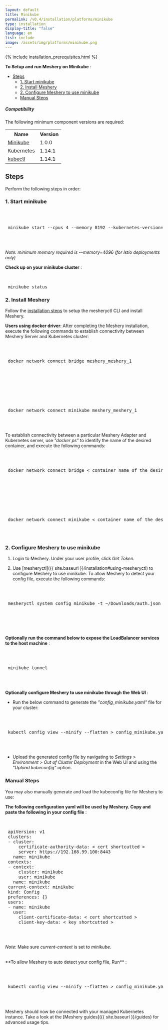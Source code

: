 ```yaml
---
layout: default
title: Minikube
permalink: /v0.4/installation/platforms/minikube
type: installation
display-title: "false"
language: en
list: include
image: /assets/img/platforms/minikube.png
---
```


{% include installation_prerequisites.html %}

**To Setup and run Meshery on Minikube** :

- [Steps](#steps)
  - [1. Start minikube](#1-start-minikube)
  - [2. Install Meshery](#2-install-meshery)
  - [2. Configure Meshery to use minikube](#2-configure-meshery-to-use-minikube)
  - [Manual Steps](#manual-steps)

##### Compatibility
The following minimum component versions are required:

<table id="compatibility-table">
  <tr>
    <th id="model">Name</th>
    <th id="model">Version</th>
  </tr>
  <tr>
    <td><a href="https://kubernetes.io/docs/tasks/tools/install-minikube/">Minikube</a></td>
    <td>1.0.0 </td>
  </tr>
  <tr>
    <td><a href="https://istio.io/docs/setup/kubernetes/prepare/platform-setup/minikube/">Kubernetes</a></td>
    <td>1.14.1</td>
  </tr>
  <tr>
    <td><a href="https://kubernetes.io/docs/tasks/tools/install-kubectl/">kubectl</a></td>
    <td>1.14.1</td>
  </tr>
</table>

## Steps
Perform the following steps in order:

### 1. Start minikube

 <pre class="codeblock-pre"><div class="codeblock">
 <div class="clipboardjs">
 minikube start --cpus 4 --memory 8192 --kubernetes-version=v1.14.1
 </div></div>
 </pre>

*Note: minimum memory required is --memory=4096 (for Istio deployments only)*

**Check up on your minikube cluster** :

<pre class="codeblock-pre"><div class="codeblock">
 <div class="clipboardjs"> minikube status </div></div></pre>

### 2. Install Meshery

Follow the [installation steps](/installation/quick-start) to setup the mesheryctl CLI and install Meshery.

**Users using docker driver**:
After completing the Meshery installation, execute the following commands to establish connectivity between Meshery Server and Kubernetes cluster:

 <pre class="codeblock-pre"><div class="codeblock">
 <div class="clipboardjs">
 docker network connect bridge meshery_meshery_1
 </div></div>
 </pre>

<br/>

<pre class="codeblock-pre"><div class="codeblock">
 <div class="clipboardjs">
 docker network connect minikube meshery_meshery_1
 </div></div>
 </pre>

To establish connectivity between a particular Meshery Adapter and Kubernetes server, use *"docker ps"* to identify the name of the desired container, and execute the following commands:

<pre class="codeblock-pre"><div class="codeblock">
 <div class="clipboardjs">
 docker network connect bridge &#60; container name of the desired adapter &#62;
 </div></div>
 </pre>

<br/>

 <pre class="codeblock-pre"><div class="codeblock">
 <div class="clipboardjs">
 docker network connect minikube &#60; container name of the desired adapter &#62;
 </div></div>
 </pre>

### 2. Configure Meshery to use minikube

1. Login to Meshery. Under your user profile, click *Get Token*.

2. Use [mesheryctl]({{ site.baseurl }}/installation#using-mesheryctl) to configure Meshery to use minikube. To allow Meshery to detect your config file, execute the following commands:


 <pre class="codeblock-pre"><div class="codeblock">
 <div class="clipboardjs">
 mesheryctl system config minikube -t ~/Downloads/auth.json
 </div></div>
 </pre>
<br/>

 **Optionally run the command below to expose the LoadBalancer services to the host machine** :
  
 <pre class="codeblock-pre"><div class="codeblock">
 <div class="clipboardjs">
 minikube tunnel
 </div></div>
 </pre>

**Optionally configure Meshery to use minikube through the Web UI** :
* Run the below command to generate the *"config_minikube.yaml"* file for your cluster:

 <pre class="codeblock-pre"><div class="codeblock">
 <div class="clipboardjs">
 kubectl config view --minify --flatten > config_minikube.yaml
 </div></div>
 </pre>
 
* Upload the generated config file by navigating to *Settings > Environment > Out of Cluster Deployment* in the Web UI and using the *"Upload kubeconfig"* option.

### Manual Steps

You may also manually generate and load the kubeconfig file for Meshery to use:

**The following configuration yaml will be used by Meshery. Copy and paste the following in your config file** :

 <pre class="codeblock-pre">
 <div class="codeblock"><div class="clipboardjs">
 apiVersion: v1
 clusters:
 - cluster:
     certificate-authority-data: < cert shortcutted >
     server: https://192.168.99.100:8443
   name: minikube
 contexts:
 - context:
     cluster: minikube
     user: minikube
   name: minikube
 current-context: minikube
 kind: Config
 preferences: {}
 users:
 - name: minikube
   user:
     client-certificate-data: < cert shortcutted >
     client-key-data: < key shortcutted >
 </div></div>
 </pre>

_Note_: Make sure *current-context* is set to *minikube*.

<br />
**To allow Meshery to auto detect your config file, Run** :
 <pre class="codeblock-pre"><div class="codeblock">
 <div class="clipboardjs">
 kubectl config view --minify --flatten > config_minikube.yaml
 </div></div>
</pre>

<br />
Meshery should now be connected with your managed Kubernetes instance. Take a look at the [Meshery guides]({{ site.baseurl }}/guides) for advanced usage tips.
